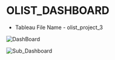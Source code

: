 # OLIST_DASHBOARD

- Tableau File Name - olist_project_3

![DashBoard](https://user-images.githubusercontent.com/91243691/200104488-c4f563bf-e03d-4f98-8b76-01057ed4782c.png)




![Sub_Dashboard](https://user-images.githubusercontent.com/91243691/200104491-42d17fb3-d766-44a5-a933-4a5e1f31268a.png)
